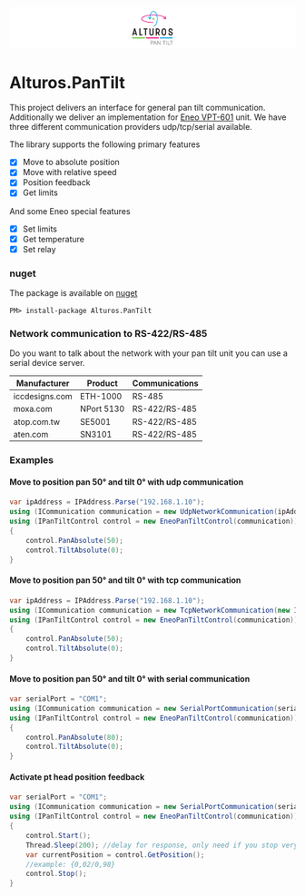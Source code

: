 ![Alturos.PanTilt](doc/logo-banner.png)

# Alturos.PanTilt

This project delivers an interface for general pan tilt communication. Additionally we deliver an implementation for [Eneo VPT-601](https://eneo-security.com/de/produkte/positioniersysteme/schwenk-neigekoepfe.html) unit.
We have three different communication providers udp/tcp/serial available.

The library supports the following primary features
- [x] Move to absolute position
- [x] Move with relative speed
- [x] Position feedback
- [x] Get limits

And some Eneo special features
- [x] Set limits
- [x] Get temperature
- [x] Set relay

### nuget
The package is available on [nuget](https://www.nuget.org/packages/Alturos.PanTilt)
```
PM> install-package Alturos.PanTilt
```

### Network communication to RS-422/RS-485

Do you want to talk about the network with your pan tilt unit you can use a serial device server.

Manufacturer | Product | Communications |
--- | --- | --- |
iccdesigns.com | ETH-1000 | RS-485 |
moxa.com | NPort 5130 | RS-422/RS-485 |
atop.com.tw | SE5001 | RS-422/RS-485 |
aten.com | SN3101 | RS-422/RS-485 |


### Examples

#### Move to position pan 50° and tilt 0° with udp communication
```cs
var ipAddress = IPAddress.Parse("192.168.1.10");
using (ICommunication communication = new UdpNetworkCommunication(ipAddress, 4003, 4003))
using (IPanTiltControl control = new EneoPanTiltControl(communication))
{
	control.PanAbsolute(50);
	control.TiltAbsolute(0);
}
```

#### Move to position pan 50° and tilt 0° with tcp communication
```cs
var ipAddress = IPAddress.Parse("192.168.1.10");
using (ICommunication communication = new TcpNetworkCommunication(new IPEndPoint(ipAddress, 4003)))
using (IPanTiltControl control = new EneoPanTiltControl(communication))
{
	control.PanAbsolute(50);
	control.TiltAbsolute(0);
}
```

#### Move to position pan 50° and tilt 0° with serial communication
```cs
var serialPort = "COM1";
using (ICommunication communication = new SerialPortCommunication(serialPort))
using (IPanTiltControl control = new EneoPanTiltControl(communication))
{
	control.PanAbsolute(80);
	control.TiltAbsolute(0);
}
```

#### Activate pt head position feedback
```cs
var serialPort = "COM1";
using (ICommunication communication = new SerialPortCommunication(serialPort))
using (IPanTiltControl control = new EneoPanTiltControl(communication))
{
	control.Start();
	Thread.Sleep(200); //delay for response, only need if you stop very fast
	var currentPosition = control.GetPosition();
	//example: {0,02/0,98}
	control.Stop();
}
```
